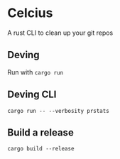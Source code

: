 # Celcius

A rust CLI to clean up your git repos

## Deving

Run with `cargo run`

## Deving CLI

`cargo run -- --verbosity prstats`

## Build a release

`cargo build --release`